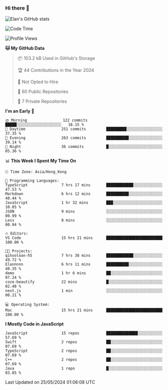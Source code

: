 ### Hi there 👋

![Elan's GitHub stats](https://github-readme-stats.vercel.app/api?username=elaninhust&rank_icon=github)

<!--START_SECTION:waka-->
![Code Time](http://img.shields.io/badge/Code%20Time-235%20hrs%2030%20mins-blue)

![Profile Views](http://img.shields.io/badge/Profile%20Views-0-blue)

**🐱 My GitHub Data** 

> 📦 103.2 kB Used in GitHub's Storage 
 > 
> 🏆 44 Contributions in the Year 2024
 > 
> 🚫 Not Opted to Hire
 > 
> 📜 60 Public Repositories 
 > 
> 🔑 7 Private Repositories 
 > 
**I'm an Early 🐤** 

```text
🌞 Morning                122 commits         █████░░░░░░░░░░░░░░░░░░░░   18.15 % 
🌆 Daytime                251 commits         █████████░░░░░░░░░░░░░░░░   37.35 % 
🌃 Evening                263 commits         ██████████░░░░░░░░░░░░░░░   39.14 % 
🌙 Night                  36 commits          █░░░░░░░░░░░░░░░░░░░░░░░░   05.36 % 
```


📊 **This Week I Spent My Time On** 

```text
🕑︎ Time Zone: Asia/Hong_Kong

💬 Programming Languages: 
TypeScript               7 hrs 17 mins       ████████████░░░░░░░░░░░░░   47.53 % 
Markdown                 6 hrs 12 mins       ██████████░░░░░░░░░░░░░░░   40.44 % 
JavaScript               1 hr 32 mins        ███░░░░░░░░░░░░░░░░░░░░░░   10.05 % 
JSON                     9 mins              ░░░░░░░░░░░░░░░░░░░░░░░░░   00.99 % 
Less                     8 mins              ░░░░░░░░░░░░░░░░░░░░░░░░░   00.94 % 

🔥 Editors: 
VS Code                  15 hrs 21 mins      █████████████████████████   100.00 % 

🐱‍💻 Projects: 
qihooloan-h5             7 hrs 38 mins       ████████████░░░░░░░░░░░░░   49.72 % 
Elannnnn                 6 hrs 11 mins       ██████████░░░░░░░░░░░░░░░   40.35 % 
demo                     1 hr 6 mins         ██░░░░░░░░░░░░░░░░░░░░░░░   07.24 % 
coze-beautify            22 mins             █░░░░░░░░░░░░░░░░░░░░░░░░   02.48 % 
next.js                  1 min               ░░░░░░░░░░░░░░░░░░░░░░░░░   00.21 % 

💻 Operating System: 
Mac                      15 hrs 21 mins      █████████████████████████   100.00 % 
```

**I Mostly Code in JavaScript** 

```text
JavaScript               15 repos            ██████████████░░░░░░░░░░░   57.69 % 
Swift                    2 repos             ██░░░░░░░░░░░░░░░░░░░░░░░   07.69 % 
TypeScript               2 repos             ██░░░░░░░░░░░░░░░░░░░░░░░   07.69 % 
C++                      2 repos             ██░░░░░░░░░░░░░░░░░░░░░░░   07.69 % 
Java                     1 repo              █░░░░░░░░░░░░░░░░░░░░░░░░   03.85 % 
```




 Last Updated on 25/05/2024 01:06:08 UTC
<!--END_SECTION:waka-->
